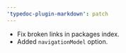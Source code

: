 ```yaml
---
'typedoc-plugin-markdown': patch
---
```


- Fix broken links in packages index.
- Added `navigationModel` option.
